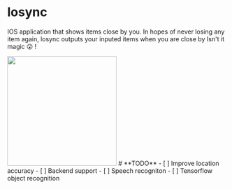 # losync
IOS application that shows items close by you. 
In hopes of never losing any item again, losync outputs your inputed items 
when you are close by Isn't it magic :open_mouth: !

<img src="https://user-images.githubusercontent.com/29666179/82130643-3a2d6500-979b-11ea-818e-b8dcca8db327.png" data-canonical-src="https://user-images.githubusercontent.com/29666179/82130643-3a2d6500-979b-11ea-818e-b8dcca8db327.png" width="250"/>
#
**TODO** 
- [ ] Improve location accuracy
- [ ] Backend support
- [ ] Speech recogniton
- [ ] Tensorflow object recognition 


